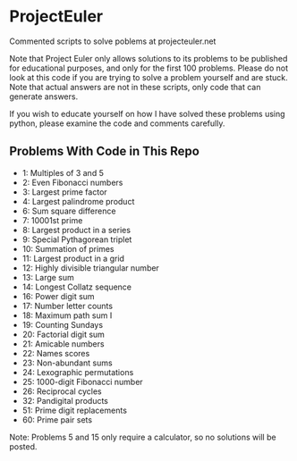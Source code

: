 # ProjectEuler
Commented scripts to solve poblems at projecteuler.net

Note that Project Euler only allows solutions to its problems to be published for educational purposes, and only for the first 100 problems. Please do not look at this code if you are trying to solve a problem yourself and are stuck. Note that actual answers are not in these scripts, only code that can generate answers.

If you wish to educate yourself on how I have solved these problems using python, please examine the code and comments carefully.

## Problems With Code in This Repo
- 1: Multiples of 3 and 5
- 2: Even Fibonacci numbers
- 3: Largest prime factor
- 4: Largest palindrome product
- 6: Sum square difference
- 7: 10001st prime
- 8: Largest product in a series
- 9: Special Pythagorean triplet
- 10: Summation of primes
- 11: Largest product in a grid
- 12: Highly divisible triangular number
- 13: Large sum
- 14: Longest Collatz sequence
- 16: Power digit sum
- 17: Number letter counts
- 18: Maximum path sum I
- 19: Counting Sundays
- 20: Factorial digit sum
- 21: Amicable numbers
- 22: Names scores
- 23: Non-abundant sums
- 24: Lexographic permutations
- 25: 1000-digit Fibonacci number
- 26: Reciprocal cycles
- 32: Pandigital products
- 51: Prime digit replacements
- 60: Prime pair sets

Note: Problems 5 and 15 only require a calculator, so no solutions will be posted.
